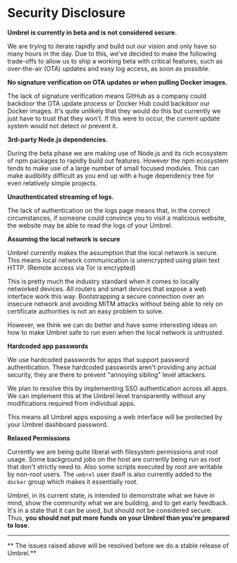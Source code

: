 # Security Disclosure

**Umbrel is currently in beta and is not considered secure.**

We are trying to iterate rapidly and build out our vision and only have so many hours in the day. Due to this, we've decided to make the following trade-offs to allow us to ship a working beta with critical features, such as over-the-air (OTA) updates and easy log access, as soon as possible.

**No signature verification on OTA updates or when pulling Docker images.**

The lack of signature verification means GitHub as a company could backdoor the OTA update process or Docker Hub could backdoor our Docker images. It's quite unlikely that they would do this but currently we just have to trust that they won't. If this were to occur, the current update system would not detect or prevent it.

**3rd-party Node.js dependencies.**

During the beta phase we are making use of Node.js and its rich ecosystem of npm packages to rapidly build out features. However the npm ecosystem tends to make use of a large number of small focused modules. This can make audibility difficult as you end up with a huge dependency tree for even relatively simple projects.

**Unauthenticated streaming of logs.**

The lack of authentication on the logs page means that, in the correct circumstances, if someone could convince you to visit a malicious website, the website may be able to read the logs of your Umbrel.

**Assuming the local network is secure**

Umbrel currently makes the assumption that the local network is secure. This means local network communication is unencrypted using plain text HTTP. (Remote access via Tor is encrypted)

This is pretty much the industry standard when it comes to locally networked devices. All routers and smart devices that expose a web interface work this way. Bootstrapping a secure connection over an insecure network and avoiding MITM attacks without being able to rely on certificate authorities is not an easy problem to solve.

However, we think we can do better and have some interesting ideas on how to make Umbrel safe to run even when the local network is untrusted.

**Hardcoded app passwords**

We use hardcoded passwords for apps that support password authentication. These hardcoded passwords aren't providing any actual security, they are there to prevent "annoying sibling" level attackers.

We plan to resolve this by implementing SSO authentication across all apps. We can implement this at the Umbrel level transparently without any modifications required from individual apps.

This means all Umbrel apps exposing a web interface will be protected by your Umbrel dashboard password.

**Relaxed Permissions**

Currently we are being quite liberal with filesystem permissions and root usage. Some background jobs on the host are currently being run as root that don't strictly need to. Also some scripts executed by root are writable by non-root users. The `umbrel` user itself is also currently added to the `docker` group which makes it essentially root.

Umbrel, in its current state, is intended to demonstrate what we have in mind, show the community what we are building, and to get early feedback. It's in a state that it can be used, but should not be considered secure. Thus, **you should not put more funds on your Umbrel than you're prepared to lose.**


-----

** The issues raised above will be resolved before we do a stable release of Umbrel.**
